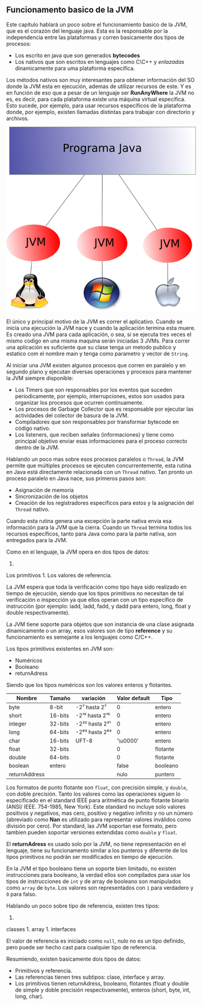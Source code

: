## Funcionamento basico de la JVM


Este capítulo hablará un poco sobre el funcionamiento basico de la JVM, que es el corazón del lenguaje java. Esta es la responsable por la independencia entre las plataformas y corren basicamente dos tipos de procesos: 

* Los escrito en java que son generados **bytecodes** 
* Los nativos que son escritos en lenguajes como C\C++ y *enlazadas* dinamicamente para uma plataforma específica.

Los métodos nativos son muy interesantes para obtener información del SO donde la JVM esta en ejecución, ademas de utilizar recursos de este. Y es en función de eso que a pesar de un lenguaje ser **RunAnyWhere** la JVM no es, es decir, para cada plataforma existe una máquina virtual específica. Esto sucede, por ejemplo, para usar recursos específicos de la plataforma donde, por ejemplo, existen llamadas distintas para trabajar con directorio y archivos.


![La JVM necesita ser compilada para una plataforma específica.](imagens/chapter_2_1.png)




El único y principal motivo de la JVM es correr el aplicativo. Cuando se inicia una ejecución la JVM nace y cuando la aplicación termina esta muere. Es creado una JVM para cada aplicación, o sea, si se ejecuta tres veces el mismo codigo en una misma maquina serán iniciadas 3 JVMs. Para correr una aplicación es suficiente que su clase tenga un metodo publico y estatico com el nombre main y tenga como parametro y vector de `String`.


Al iniciar una JVM existen algunos procesos que corren en paralelo y en segundo plano y ejecutan diversas operaciones y procesos para mantener la JVM siempre disponible: 


* Los Timers que son responsables por los eventos que suceden periodicamente, por ejemplo, interrupciones, estos son usados para organizar los procesos que ocurren continuamente. 
* Los procesos de Garbage Collector que es responsable por ejecutar las actividades del colector de basura de la JVM.
* Compiladores que son responsables por transformar bytecode en código nativo.
* Los listeners, que reciben señales (informaciones) y tiene como principal objetivo enviar esas informaciones para el proceso correcto dentro de la JVM.
 

Hablando un poco mas sobre esos procesos paralelos o `Thread`, la JVM permite que múltiples procesos se ejecuten concurrentemente, esta rutina en Java está directamente relacionada con un `Thread` nativo. Tan pronto un proceso paralelo en Java nace, sus primeros pasos son:

* Asignación de memoria
* Sincronización de los objetos
* Creación de los registradores específicos para estos y la asignación del `Thread` nativo.
 
Cuando esta rutina genera una excepción la parte nativa envia esa información para la JVM que la cierra. Cuando un `Thread` termina todos los recursos específicos, tanto para Java como para la parte nativa, son entregados para la JVM.

Como en el lenguaje, la JVM opera en dos tipos de datos: 

1. 
Los primitivos
1. 
Los valores de referencia. 


La JVM espera que toda la verificación como tipo haya sido realizado en tiempo de ejecución, siendo que los tipos primitivos no necesitan de tal verificación o inspección ya que ellos operan con un tipo especifico de instrucción (por ejemplo: iadd, ladd, fadd, y dadd para entero, long, float y double respectivamente).

La JVM tiene soporte para objetos que son instancia de una clase asignada dinamicamente o un array, esos valores son de tipo **reference** y su funcionamiento es semejante a los lenguajes como  C/C++.

Los tipos primitivos existentes en JVM son: 

* Numéricos
* Booleano 
* returnAdress

Siendo que los tipos numéricos son los valores enteros y flotantes.

|Nombre|Tamaño|variación|Valor default|Tipo|
| -- | -- | -- | -- | -- |
|byte|8-bit|-2⁷  hasta 2⁷|0|entero|
|short|16-bits|-2¹⁵ hasta  2¹⁵|0|entero|
|integer|32-bits|-2³² hasta 2³¹|0|entero|
|long|64-bits|-2⁶³ hasta 2⁶³|0|entero|
|char|16-bits|UFT-8|'\u0000'|entero|
|float|32-bits||0|flotante|
|double|64-bits||0|flotante|
|boolean|entero||false|booleano|
|returnAddress|||nulo|puntero|

Los formatos de punto flotante son `float`, con precisión simple, y `double`, con doble precisión. Tanto los valores como las operaciones siguen lo especificado en el standard IEEE para aritmética de punto flotante binario (ANSI/ IEEE. 754-1985, New York). Este standard no incluye solo valores positivos y negativos, mas cero, positivo y negativo infinito y no un número (abreviado como **Nan** es utilizado para representar valores inválidos como división por cero). Por standard, las JVM soportan ese formato, pero tambien pueden soportar versiones extendidas como `double` y `float`.

El **returnAdress** es usado solo por la JVM, no tiene representación en el lenguaje, tiene su funcionamento similar a los punteros y diferente de los tipos primitivos no podrán ser modificados en tiempo de ejecución.

En la JVM el tipo booleano tiene un soporte bien limitado, no existen instrucciones para booleano, la verdad ellos son compilados para usar los tipos de instrucciones de `int` y de array de booleano son manipulados como `array` de `byte`. Los valores son representados con `1` para verdadero y `0` para falso.

Hablando un poco sobre tipo de referencia, existen tres tipos: 

1. 
classes
1. 
array
1. 
interfaces


El valor de referencia es iniciado como `null`, nulo no es un tipo definido, pero puede ser hecho cast para cualquier tipo de referencia.
	
Resumiendo, existen basicamente dois tipos de datos:

* Primitivos y referencia.
 * Las referencias tienen tres subtipos: clase, interface y array.
 * Los primitivos tienen returnAdress, booleano, flotantes (float y double de simple y doble precisión respectivamente), enteros (short, byte, int, long, char).